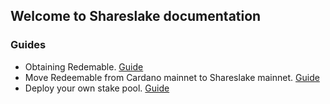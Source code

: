 ## Welcome to Shareslake documentation

### Guides

-  Obtaining Redemable. [Guide](obtain.md)
-  Move Redeemable from Cardano mainnet to Shareslake mainnet. [Guide](bridge.md)
-  Deploy your own stake pool. [Guide](pool-deployment.md)
